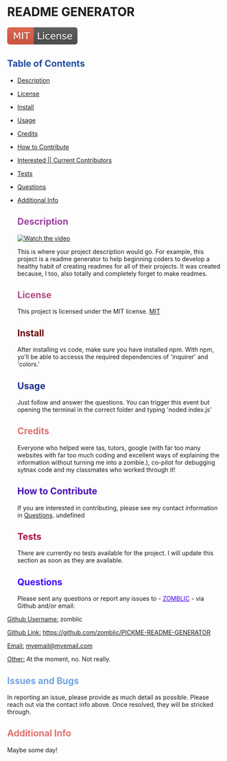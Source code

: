 # README GENERATOR
![License: MIT](./utils/MITBADGE.svg)

##  <span style="color:rgb(29, 77, 159);">Table of Contents</span>
- [Description](#description)
- [License](#license)
- [Install](#install)
- [Usage](#usage)
- [Credits](#credits)
- [How to Contribute](#how-to-contribute)
- [Interested || Current Contributors](#interested-current-contributors)
- [Tests](#tests)
- [Questions](#questions)
- [Additional Info](#additional-info)

  ## <span style="color:rgb(158, 66, 160);">Description</span>
    [![Watch the video](https://raw.githubusercontent.com/zomblic/PICKME-README-GENERATOR/main/assets/thumbnail.jpg)](https://raw.githubusercontent.com/zomblic/PICKME-README-GENERATOR/main/VIDEO-EXAMPLE/video.mv4)




  This is where your project description would go. For example, this project is a readme generator to help beginning  coders to develop a healthy habit of creating readmes for all of their projects. It was created because, I too,  also totally and completely forget to make readmes. 


  ## <span style="color:rgb(175, 77, 136);">License</span>
  This project is licensed under the MIT license.
  [MIT](https://opensource.org/licenses/MIT)

  ## <span style="color:rgb(104, 8, 8);">Install</span>
   After installing vs code, make sure you have installed npm. With npm, yo'll be able to accesss the required dependencies of 'inquirer' and 'colors.'

  ## <span style="color:rgb(26, 46, 133);">Usage</span>
  Just follow and answer the questions. You can trigger this event but opening the terminal in the correct folder and typing 'noded index.js'

  ## <span style="color:rgb(225, 112, 112);">Credits</span>
  Everyone who helped were tas, tutors, google (with far too many websites with far too much coding and excellent ways of explaining the information without turning me into a zombie.), co-pilot for debugging sytnax code and my classmates who worked through it!

  ## <span style="color:rgb(72, 12, 182);">How to Contribute</span>
  If you are interested in contributing, please see my contact information in [Questions](#questions).
  undefined

  
  ## <span style="color:rgb(170, 14, 74);">Tests</span>
  There are currently no tests available for the project.
  I will update this section as soon as they are available.

  ## <span style="color:rgb(65, 2, 255);">Questions</span>
  Please sent any questions or report any issues to -  <span style="color:rgb(68, 0, 255);"><u>ZOMBLIC</u></span> - via Github and/or email:

 <u>Github Username:</u> zomblic

 <u>Github Link:</u> https://github.com/zomblic/PICKME-README-GENERATOR

 <u>Email:</u> myemail@myemail.com

 <u>Other:</u> At the moment, no. Not really.

 ## <span style="color:rgb(112, 163, 225);">Issues and Bugs</span>
 In reporting an issue, please provide as much detail as possible. Please reach out via the contact info above.
 Once resolved, they will be stricked through.
 
 

  ## <span style="color:rgb(225, 112, 112);">Additional Info</span>
  Maybe some day!

